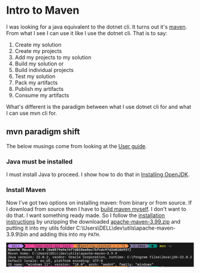 # Intro to Maven

I was looking for a java equivalent to the dotnet cli. It turns out it's [maven](https://maven.apache.org/what-is-maven.html (What is Maven?)). From what I see I can use it like I use the dotnet cli. That is to say:
1. Create my solution
2. Create my projects
3. Add my projects to my solution
4. Build my solution or
5. Build individual projects
6. Test my solution
7. Pack my artifacts
8. Publish my artifacts
9. Consume my artifacts

What's different is the paradigm between what I use dotnet cli for and what I can use mvn cli for.

## mvn paradigm shift

The below musings come from looking at the [User guide](https://maven.apache.org/users/index.html).

### Java must be installed

I must install Java to proceed. I show how to do that in [Installing OpenJDK](installing-openjdk.md).

### Install Maven

Now I've got two options on installing maven: from binary or from source. If I download from source then I have to [build maven myself](https://maven.apache.org/download.cgi). I don't want to do that. I want something ready made. So I follow the [installation instructions](https://maven.apache.org/install.html (Installation instructions)) by unzipping the downloaded [apache-maven-3.99.zip](https://dlcdn.apache.org/maven/maven-3/3.9.9/binaries/apache-maven-3.9.9-bin.zip) and putting it into my utils folder C:\Users\DELL\dev\utils\apache-maven-3.9.9\bin and adding this into my `PATH`.

![Maven is installed](maven-3.99-installed.png)
